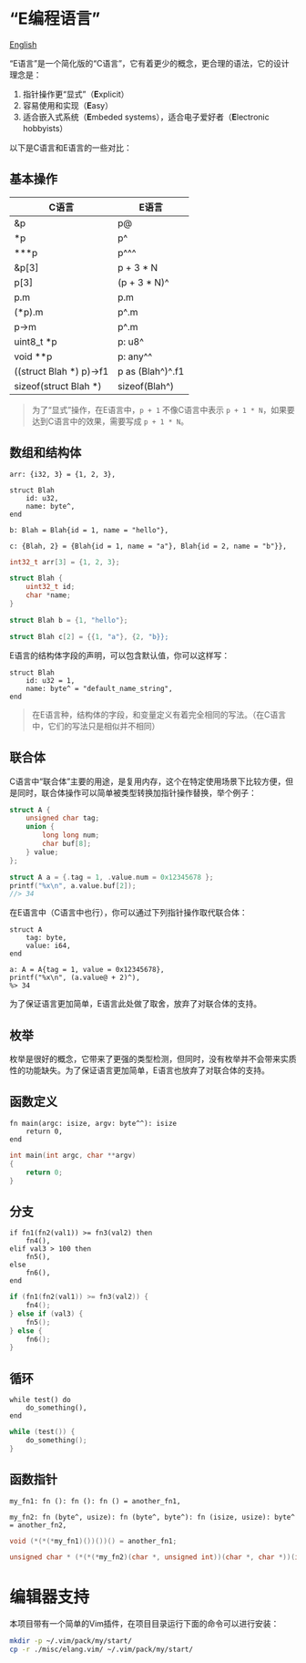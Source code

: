 # “E编程语言”

[English](./README.md)

“E语言”是一个简化版的“C语言”，它有着更少的概念，更合理的语法，它的设计理念是：
1. 指针操作更“显式”（**E**xplicit）
2. 容易使用和实现（**E**asy）
3. 适合嵌入式系统（**E**mbeded systems），适合电子爱好者（**E**lectronic hobbyists）

以下是C语言和E语言的一些对比：

## 基本操作

|           C语言             |           E语言             |
|-----------------------------|-----------------------------|
| &p                          | p@                          |
| \*p                         | p^                          |
| \*\*\*p                     | p^^^                        |
| &p[3]                       | p + 3 * N                   |
| p[3]                        | (p + 3 * N)^                |
| p.m                         | p.m                         |
| (\*p).m                     | p^.m                        |
| p-\>m                       | p^.m                        |
| uint8\_t \*p                | p: u8^                      |
| void \*\*p                  | p: any^^                    |
| ((struct Blah \*) p)-\>f1   | p as (Blah^)^.f1            |
| sizeof(struct Blah \*)      | sizeof(Blah^)               |

> 为了“显式”操作，在E语言中，`p + 1` 不像C语言中表示 `p + 1 * N`，如果要达到C语言中的效果，需要写成 `p + 1 * N`。

## 数组和结构体

```
arr: {i32, 3} = {1, 2, 3},

struct Blah
	id: u32,
	name: byte^,
end

b: Blah = Blah{id = 1, name = "hello"},

c: {Blah, 2} = {Blah{id = 1, name = "a"}, Blah{id = 2, name = "b"}},
```

```c
int32_t arr[3] = {1, 2, 3};

struct Blah {
	uint32_t id;
	char *name;
}

struct Blah b = {1, "hello"};

struct Blah c[2] = {{1, "a"}, {2, "b}};
```

E语言的结构体字段的声明，可以包含默认值，你可以这样写：

```
struct Blah
	id: u32 = 1,
	name: byte^ = "default_name_string",
end
```

> 在E语言种，结构体的字段，和变量定义有着完全相同的写法。（在C语言中，它们的写法只是相似并不相同）


## 联合体

C语言中“联合体”主要的用途，是复用内存，这个在特定使用场景下比较方便，但是同时，联合体操作可以简单被类型转换加指针操作替换，举个例子：

```c
struct A {
	unsigned char tag;
	union {
		long long num;
		char buf[8];
	} value;
};

struct A a = {.tag = 1, .value.num = 0x12345678 };
printf("%x\n", a.value.buf[2]);
//> 34
```

在E语言中（C语言中也行），你可以通过下列指针操作取代联合体：

```
struct A
	tag: byte,
	value: i64,
end

a: A = A{tag = 1, value = 0x12345678},
printf("%x\n", (a.value@ + 2)^),
%> 34
```

为了保证语言更加简单，E语言此处做了取舍，放弃了对联合体的支持。


## 枚举

枚举是很好的概念，它带来了更强的类型检测，但同时，没有枚举并不会带来实质性的功能缺失。为了保证语言更加简单，E语言也放弃了对联合体的支持。


## 函数定义

```
fn main(argc: isize, argv: byte^^): isize
	return 0,
end
```

```c
int main(int argc, char **argv)
{
	return 0;
}
```


## 分支

```
if fn1(fn2(val1)) >= fn3(val2) then
	fn4(),
elif val3 > 100 then
	fn5(),
else
	fn6(),
end
```

```c
if (fn1(fn2(val1)) >= fn3(val2)) {
	fn4();
} else if (val3) {
	fn5();
} else {
	fn6();
}
```


## 循环

```
while test() do
	do_something(),
end
```

```c
while (test()) {
	do_something();
}
```


## 函数指针

```
my_fn1: fn (): fn (): fn () = another_fn1,

my_fn2: fn (byte^, usize): fn (byte^, byte^): fn (isize, usize): byte^ = another_fn2,

```

```c
void (*(*(*my_fn1)())())() = another_fn1;

unsigned char * (*(*(*my_fn2)(char *, unsigned int))(char *, char *))(int, unsigned int) = another_fn2;
```


# 编辑器支持

本项目带有一个简单的Vim插件，在项目目录运行下面的命令可以进行安装：

```sh
mkdir -p ~/.vim/pack/my/start/
cp -r ./misc/elang.vim/ ~/.vim/pack/my/start/
```

